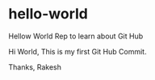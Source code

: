 # hello-world
Hellow World Rep to learn about Git Hub

Hi World,
This is my first Git Hub Commit.

Thanks,
Rakesh
